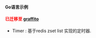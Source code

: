 #### Go语言示例
#### **<font color=red>已迁移至 [graffito](https://github.com/2lovecode/graffito)</font>**

- Timer : 基于redis zset list 实现的定时器.